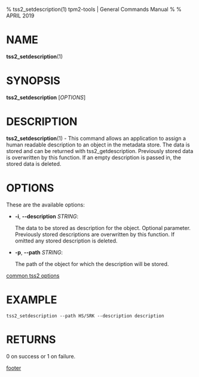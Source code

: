 % tss2_setdescription(1) tpm2-tools | General Commands Manual
%
% APRIL 2019

# NAME

**tss2_setdescription**(1)

# SYNOPSIS

**tss2_setdescription** [*OPTIONS*]

# DESCRIPTION

**tss2_setdescription**(1) - This command allows an application to assign a human readable description to an object in the metadata store.  The data is stored and can be returned with tss2_getdescription. Previously stored data is overwritten by this function. If an empty description is passed in, the stored data is deleted.

# OPTIONS

These are the available options:

  * **-i**, **\--description** _STRING_:

    The data to be stored as description for the object. Optional parameter.
    Previously stored descriptions are overwritten by this function. If omitted
    any stored description is deleted.

  * **-p**, **\--path** _STRING_:

    The path of the object for which the description will be stored.


[common tss2 options](common/tss2-options.md)

# EXAMPLE

```
tss2_setdescription --path HS/SRK --description description
```

# RETURNS

0 on success or 1 on failure.

[footer](common/footer.md)
